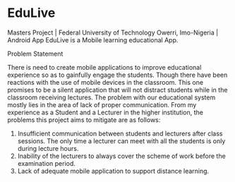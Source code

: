 # EduLive
Masters Project | Federal University of Technology Owerri, Imo-Nigeria | Android App
EduLive is a Mobile learning educational App.


Problem Statement



There is need to create mobile applications to improve educational experience so as to gainfully engage the students. 
Though there have been reactions with the use of mobile devices in the classroom. 
This one promises to be a silent application that will not distract students while in the classroom receiving lectures. 
The problem with our educational system mostly lies in the area of lack of proper communication. 
From my experience as a Student and a Lecturer in the higher institution, the problems this project aims to mitigate are as follows:
1.	Insufficient communication between students and lecturers after class sessions. The only time a lecturer can meet with all the students is only during lecture hours.
2.	Inability of the lecturers to always cover the scheme of work before the examination period.
3.	Lack of adequate mobile application to support distance learning.



